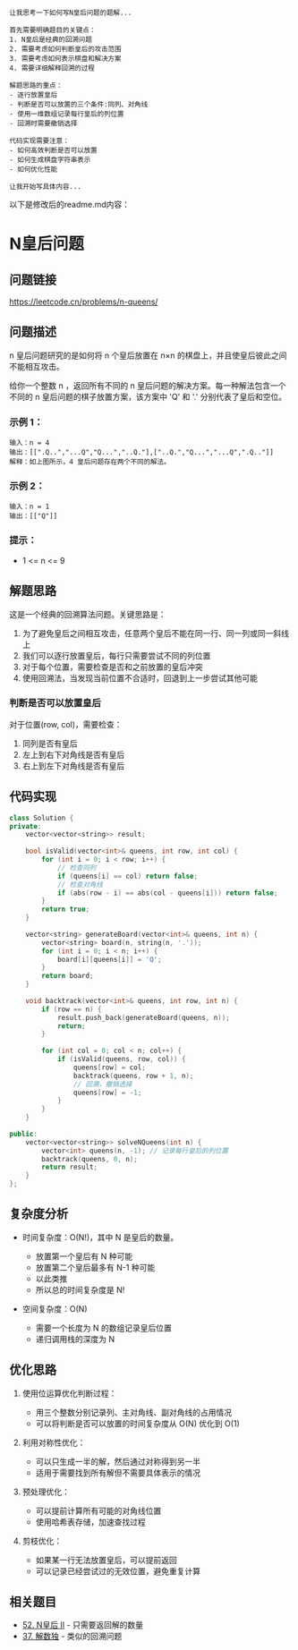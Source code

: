 ```thinking
让我思考一下如何写N皇后问题的题解...

首先需要明确题目的关键点：
1. N皇后是经典的回溯问题
2. 需要考虑如何判断皇后的攻击范围
3. 需要考虑如何表示棋盘和解决方案
4. 需要详细解释回溯的过程

解题思路的重点：
- 逐行放置皇后
- 判断是否可以放置的三个条件:同列、对角线
- 使用一维数组记录每行皇后的列位置
- 回溯时需要撤销选择

代码实现需要注意：
- 如何高效判断是否可以放置
- 如何生成棋盘字符串表示
- 如何优化性能

让我开始写具体内容...
```

以下是修改后的readme.md内容：

# N皇后问题

## 问题链接
https://leetcode.cn/problems/n-queens/

## 问题描述
n 皇后问题研究的是如何将 n 个皇后放置在 n×n 的棋盘上，并且使皇后彼此之间不能相互攻击。

给你一个整数 n ，返回所有不同的 n 皇后问题的解决方案。每一种解法包含一个不同的 n 皇后问题的棋子放置方案，该方案中 'Q' 和 '.' 分别代表了皇后和空位。

### 示例 1：
```
输入：n = 4
输出：[[".Q..","...Q","Q...","..Q."],["..Q.","Q...","...Q",".Q.."]]
解释：如上图所示，4 皇后问题存在两个不同的解法。
```

### 示例 2：
```
输入：n = 1
输出：[["Q"]]
```

### 提示：
- 1 <= n <= 9

## 解题思路

这是一个经典的回溯算法问题。关键思路是：
1. 为了避免皇后之间相互攻击，任意两个皇后不能在同一行、同一列或同一斜线上
2. 我们可以逐行放置皇后，每行只需要尝试不同的列位置
3. 对于每个位置，需要检查是否和之前放置的皇后冲突
4. 使用回溯法，当发现当前位置不合适时，回退到上一步尝试其他可能

### 判断是否可以放置皇后
对于位置(row, col)，需要检查：
1. 同列是否有皇后
2. 左上到右下对角线是否有皇后
3. 右上到左下对角线是否有皇后

## 代码实现

```cpp
class Solution {
private:
    vector<vector<string>> result;
    
    bool isValid(vector<int>& queens, int row, int col) {
        for (int i = 0; i < row; i++) {
            // 检查同列
            if (queens[i] == col) return false;
            // 检查对角线
            if (abs(row - i) == abs(col - queens[i])) return false;
        }
        return true;
    }
    
    vector<string> generateBoard(vector<int>& queens, int n) {
        vector<string> board(n, string(n, '.'));
        for (int i = 0; i < n; i++) {
            board[i][queens[i]] = 'Q';
        }
        return board;
    }
    
    void backtrack(vector<int>& queens, int row, int n) {
        if (row == n) {
            result.push_back(generateBoard(queens, n));
            return;
        }
        
        for (int col = 0; col < n; col++) {
            if (isValid(queens, row, col)) {
                queens[row] = col;
                backtrack(queens, row + 1, n);
                // 回溯，撤销选择
                queens[row] = -1;
            }
        }
    }
    
public:
    vector<vector<string>> solveNQueens(int n) {
        vector<int> queens(n, -1); // 记录每行皇后的列位置
        backtrack(queens, 0, n);
        return result;
    }
};
```

## 复杂度分析

- 时间复杂度：O(N!)，其中 N 是皇后的数量。
  - 放置第一个皇后有 N 种可能
  - 放置第二个皇后最多有 N-1 种可能
  - 以此类推
  - 所以总的时间复杂度是 N!

- 空间复杂度：O(N)
  - 需要一个长度为 N 的数组记录皇后位置
  - 递归调用栈的深度为 N

## 优化思路

1. 使用位运算优化判断过程：
   - 用三个整数分别记录列、主对角线、副对角线的占用情况
   - 可以将判断是否可以放置的时间复杂度从 O(N) 优化到 O(1)

2. 利用对称性优化：
   - 可以只生成一半的解，然后通过对称得到另一半
   - 适用于需要找到所有解但不需要具体表示的情况

3. 预处理优化：
   - 可以提前计算所有可能的对角线位置
   - 使用哈希表存储，加速查找过程

4. 剪枝优化：
   - 如果某一行无法放置皇后，可以提前返回
   - 可以记录已经尝试过的无效位置，避免重复计算

## 相关题目
- [52. N皇后 II](https://leetcode.cn/problems/n-queens-ii/) - 只需要返回解的数量
- [37. 解数独](https://leetcode.cn/problems/sudoku-solver/) - 类似的回溯问题
